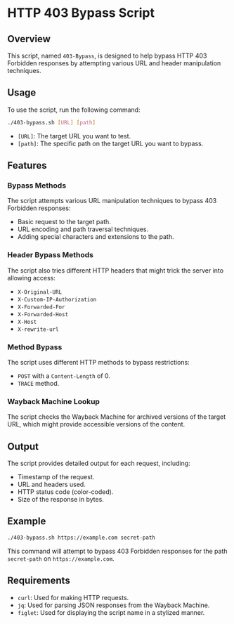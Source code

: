 # HTTP 403 Bypass Script

## Overview

This script, named `403-Bypass`, is designed to help bypass HTTP 403 Forbidden responses by attempting various URL and header manipulation techniques.

## Usage

To use the script, run the following command:

```bash
./403-bypass.sh [URL] [path]
```

- `[URL]`: The target URL you want to test.
- `[path]`: The specific path on the target URL you want to bypass.

## Features

### Bypass Methods

The script attempts various URL manipulation techniques to bypass 403 Forbidden responses:

- Basic request to the target path.
- URL encoding and path traversal techniques.
- Adding special characters and extensions to the path.

### Header Bypass Methods

The script also tries different HTTP headers that might trick the server into allowing access:

- `X-Original-URL`
- `X-Custom-IP-Authorization`
- `X-Forwarded-For`
- `X-Forwarded-Host`
- `X-Host`
- `X-rewrite-url`

### Method Bypass

The script uses different HTTP methods to bypass restrictions:

- `POST` with a `Content-Length` of 0.
- `TRACE` method.

### Wayback Machine Lookup

The script checks the Wayback Machine for archived versions of the target URL, which might provide accessible versions of the content.

## Output

The script provides detailed output for each request, including:

- Timestamp of the request.
- URL and headers used.
- HTTP status code (color-coded).
- Size of the response in bytes.

## Example

```bash
./403-bypass.sh https://example.com secret-path
```

This command will attempt to bypass 403 Forbidden responses for the path `secret-path` on `https://example.com`.

## Requirements

- `curl`: Used for making HTTP requests.
- `jq`: Used for parsing JSON responses from the Wayback Machine.
- `figlet`: Used for displaying the script name in a stylized manner.